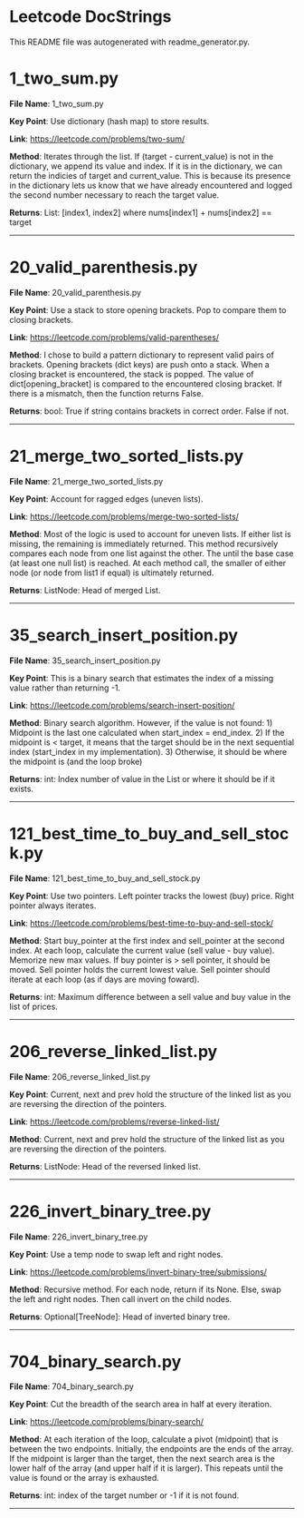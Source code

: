 # Leetcode DocStrings

This README file was autogenerated with readme_generator.py.

# 1_two_sum.py

**File Name**: 1_two_sum.py

**Key Point**: Use dictionary (hash map) to store results. 

**Link**: https://leetcode.com/problems/two-sum/ 

**Method**: Iterates through the list. If (target - current_value) is not in the dictionary, we append its value and index. If it is in the dictionary, we can return the indicies of target and current_value. This is because its presence in the dictionary lets us know that we have already encountered and logged the second number necessary to reach the target value. 

**Returns**: List: [index1, index2] where nums[index1] + nums[index2] == target

---

# 20_valid_parenthesis.py

**File Name**: 20_valid_parenthesis.py

**Key Point**: Use a stack to store opening brackets. Pop to compare them to closing brackets. 

**Link**: https://leetcode.com/problems/valid-parentheses/ 

**Method**: I chose to build a pattern dictionary to represent valid pairs of brackets. Opening brackets (dict keys) are push onto a stack. When a closing bracket is encountered, the stack is popped. The value of dict[opening_bracket] is compared to the encountered closing bracket. If there is a mismatch, then the function returns False. 

**Returns**: bool: True if string contains brackets in correct order. False if not.

---

# 21_merge_two_sorted_lists.py

**File Name**: 21_merge_two_sorted_lists.py

**Key Point**: Account for ragged edges (uneven lists). 

**Link**: https://leetcode.com/problems/merge-two-sorted-lists/ 

**Method**: Most of the logic is used to account for uneven lists. If either list is missing, the remaining is immediately returned. This method recursively compares each node from one list against the other. The until the base case (at least one null list) is reached. At each method call, the smaller of either node (or node from list1 if equal) is ultimately returned. 

**Returns**: ListNode: Head of merged List.

---

# 35_search_insert_position.py

**File Name**: 35_search_insert_position.py

**Key Point**: This is a binary search that estimates the index of a missing value rather than returning -1. 

**Link**: https://leetcode.com/problems/search-insert-position/ 

**Method**: Binary search algorithm. However, if the value is not found: 1) Midpoint is the last one calculated when start_index = end_index. 2) If the midpoint is < target, it means that the target should be in the next sequential index (start_index in my implementation). 3) Otherwise, it should be where the midpoint is (and the loop broke) 

**Returns**: int: Index number of value in the List or where it should be if it exists.

---

# 121_best_time_to_buy_and_sell_stock.py

**File Name**: 121_best_time_to_buy_and_sell_stock.py

**Key Point**: Use two pointers. Left pointer tracks the lowest (buy) price. Right pointer always iterates. 

**Link**: https://leetcode.com/problems/best-time-to-buy-and-sell-stock/ 

**Method**: Start buy_pointer at the first index and sell_pointer at the second index. At each loop, calculate the current value (sell value - buy value). Memorize new max values. If buy pointer is > sell pointer, it should be moved. Sell pointer holds the current lowest value. Sell pointer should iterate at each loop (as if days are moving foward). 

**Returns**: int: Maximum difference between a sell value and buy value in the list of prices.

---

# 206_reverse_linked_list.py

**File Name**: 206_reverse_linked_list.py

**Key Point**: Current, next and prev hold the structure of the linked list as you are reversing the direction of the pointers. 

**Link**: https://leetcode.com/problems/reverse-linked-list/ 

**Method**: Current, next and prev hold the structure of the linked list as you are reversing the direction of the pointers. 

**Returns**: ListNode: Head of the reversed linked list.

---

# 226_invert_binary_tree.py

**File Name**: 226_invert_binary_tree.py

**Key Point**: Use a temp node to swap left and right nodes. 

**Link**: https://leetcode.com/problems/invert-binary-tree/submissions/ 

**Method**: Recursive method. For each node, return if its None. Else, swap the left and right nodes. Then call invert on the child nodes. 

**Returns**: Optional[TreeNode]: Head of inverted binary tree.

---

# 704_binary_search.py

**File Name**: 704_binary_search.py

**Key Point**: Cut the breadth of the search area in half at every iteration. 

**Link**: https://leetcode.com/problems/binary-search/ 

**Method**: At each iteration of the loop, calculate a pivot (midpoint) that is between the two endpoints. Initially, the endpoints are the ends of the array. If the midpoint is larger than the target, then the next search area is the lower half of the array (and upper half if it is larger). This repeats until the value is found or the array is exhausted. 

**Returns**: int: index of the target number or -1 if it is not found.

---

